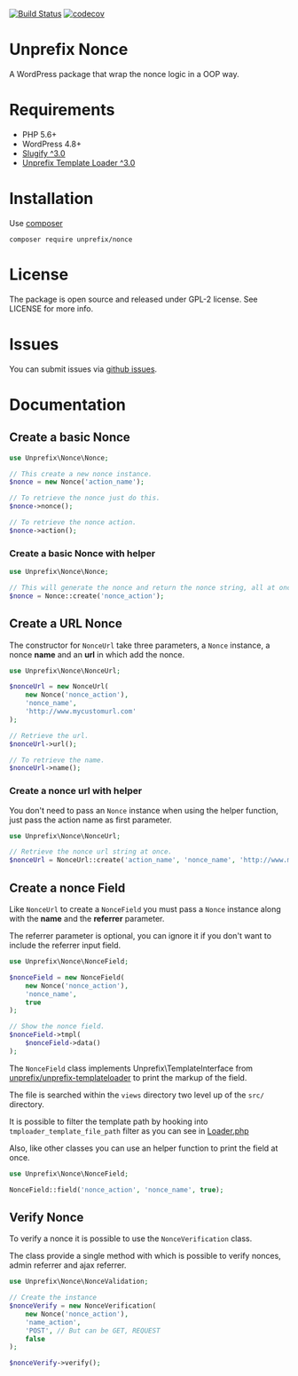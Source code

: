 [![Build Status](https://travis-ci.org/widoz/unprefix-nonce.svg?branch=dev)](https://travis-ci.org/widoz/unprefix-nonce)
[![codecov](https://codecov.io/gh/widoz/unprefix-nonce/branch/dev/graph/badge.svg)](https://codecov.io/gh/widoz/unprefix-nonce)


# Unprefix Nonce

A WordPress package that wrap the nonce logic in a OOP way.

# Requirements

- PHP 5.6+
- WordPress 4.8+
- [Slugify ^3.0](https://github.com/cocur/slugify)
- [Unprefix Template Loader ^3.0](https://github.com/widoz/template-loader)

# Installation

Use [composer](https://getcomposer.org/) 

`composer require unprefix/nonce`

# License

The package is open source and released under GPL-2 license.
See LICENSE for more info.

# Issues

You can submit issues via [github issues](https://github.com/widoz/unprefix-nonce/issues).

# Documentation

## Create a basic Nonce

```php
use Unprefix\Nonce\Nonce;

// This create a new nonce instance.
$nonce = new Nonce('action_name');

// To retrieve the nonce just do this.
$nonce->nonce();

// To retrieve the nonce action.
$nonce->action();
```

### Create a basic Nonce with helper

```php
use Unprefix\Nonce\Nonce;

// This will generate the nonce and return the nonce string, all at once.
$nonce = Nonce::create('nonce_action');
```

## Create a URL Nonce

The constructor for `NonceUrl` take three parameters, a `Nonce` instance, a nonce **name** and an **url** in which add the nonce.

```php
use Unprefix\Nonce\NonceUrl;

$nonceUrl = new NonceUrl(
    new Nonce('nonce_action'),
    'nonce_name',
    'http://www.mycustomurl.com'
);

// Retrieve the url.
$nonceUrl->url();

// To retrieve the name.
$nonceUrl->name();
```

### Create a nonce url with helper

You don't need to pass an `Nonce` instance when using the helper function, just pass the action name as first 
parameter.

```php
use Unprefix\Nonce\NonceUrl;

// Retrieve the nonce url string at once.
$nonceUrl = NonceUrl::create('action_name', 'nonce_name', 'http://www.mycustomurl.com');
```

## Create a nonce Field

Like `NonceUrl` to create a `NonceField` you must pass a `Nonce` instance along with the **name** and the **referrer** parameter.

The referrer parameter is optional, you can ignore it if you don't want to include the referrer input field.

```php
use Unprefix\Nonce\NonceField;

$nonceField = new NonceField(
    new Nonce('nonce_action'),
    'nonce_name',
    true
);

// Show the nonce field.
$nonceField->tmpl(
    $nonceField->data()
);
```

The `NonceField` class implements Unprefix\TemplateInterface from [unprefix/unprefix-templateloader](https://github.com/widoz/template-loader) to print the markup of the field.

The file is searched within the `views` directory two level up of the `src/` directory.

It is possible to filter the template path by hooking into `tmploader_template_file_path` filter as you can see in [Loader.php](https://github.com/widoz/template-loader/blob/master/src/Loader.php#L256)

Also, like other classes you can use an helper function to print the field at once.

```php
use Unprefix\Nonce\NonceField;

NonceField::field('nonce_action', 'nonce_name', true);
```

## Verify Nonce

To verify a nonce it is possible to use the `NonceVerification` class.

The class provide a single method with which is possible to verify nonces, admin referrer and ajax referrer.

```php
use Unprefix\Nonce\NonceValidation;

// Create the instance
$nonceVerify = new NonceVerification(
    new Nonce('nonce_action'),
    'name_action',
    'POST', // But can be GET, REQUEST
    false
);

$nonceVerify->verify();
```